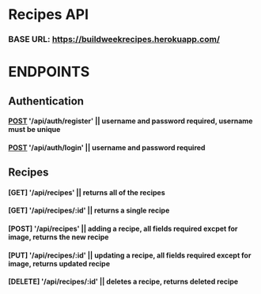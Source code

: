 # Recipes API

### BASE URL: https://buildweekrecipes.herokuapp.com/

# ENDPOINTS

## Authentication
#### [POST](SIGN-UP) '/api/auth/register'    || username and password required, username must be unique
#### [POST](LOGIN) '/api/auth/login'         || username and password required

## Recipes
#### [GET]       '/api/recipes'              || returns all of the recipes
#### [GET]       '/api/recipes/:id'          || returns a single recipe
#### [POST]      '/api/recipes'              || adding a recipe, all fields required excpet for image, returns the new recipe
#### [PUT]       '/api/recipes/:id'          || updating a recipe, all fields required except for image, returns updated recipe
#### [DELETE]    '/api/recipes/:id'          || deletes a recipe, returns deleted recipe
